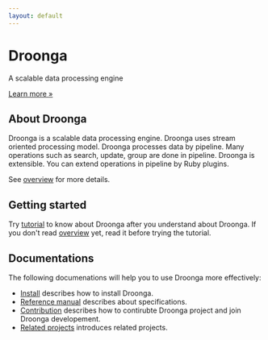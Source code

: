```yaml
---
layout: default
---
```


<div class="jumbotron">
<h1>Droonga</h1>
<p>A scalable data processing engine</p>
<p><a class="btn btn-primary btn-lg" role="button" href="overview/">Learn more »</a></p>
</div>

## About Droonga

Droonga is a scalable data processing engine. Droonga uses stream oriented processing model. Droonga processes data by pipeline. Many operations such as search, update, group are done in pipeline. Droonga is extensible. You can extend operations in pipeline by Ruby plugins.

See [overview](overview/) for more details.

## Getting started

Try [tutorial](tutorial/) to know about Droonga after you understand about Droonga. If you don't read [overview](overview/) yet, read it before trying the tutorial.

## Documentations

The following documenations will help you to use Droonga more effectively:

 * [Install](install/) describes how to install Droonga.
 * [Reference manual](reference/) describes about specifications.
 * [Contribution](contribution/) describes how to contirubte Droonga project and join Droonga developement.
 * [Related projects](related-projects/) introduces related projects.
